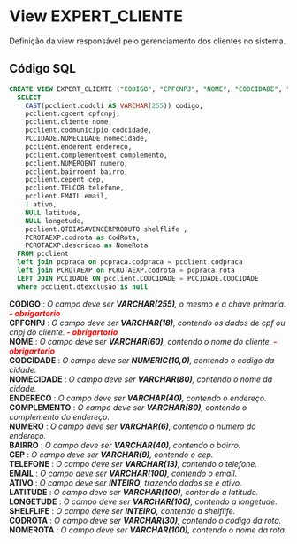 # View EXPERT_CLIENTE

Definição da view responsável pelo gerenciamento dos clientes no sistema.  

## Código SQL

```sql
CREATE VIEW EXPERT_CLIENTE ("CODIGO", "CPFCNPJ", "NOME", "CODCIDADE", "NOMECIDADE", "ENDERECO", "COMPLEMENTO", "NUMERO", "BAIRRO", "CEP", "TELEFONE", "EMAIL", "ATIVO", "LATITUDE", "LONGETUDE", "SHELFLIFE", "CODROTA", "NOMEROTA") AS 
  SELECT
    CAST(pcclient.codcli AS VARCHAR(255)) codigo,
    pcclient.cgcent cpfcnpj,
    pcclient.cliente nome,
    pcclient.codmunicipio codcidade,
    PCCIDADE.NOMECIDADE nomecidade,
    pcclient.enderent endereco,
    pcclient.complementoent complemento,
    pcclient.NUMEROENT numero,
    pcclient.bairroent bairro,
    pcclient.cepent cep,
    pcclient.TELCOB telefone,
    pcclient.EMAIL email,
    1 ativo,
    NULL latitude,
    NULL longetude,
    pcclient.QTDIASAVENCERPRODUTO shelflife ,
    PCROTAEXP.codrota as CodRota,
    PCROTAEXP.descricao as NomeRota
  FROM pcclient
  left join pcpraca on pcpraca.codpraca = pcclient.codpraca
  left join PCROTAEXP on PCROTAEXP.codrota = pcpraca.rota
  LEFT JOIN PCCIDADE ON pcclient.CODCIDADE = PCCIDADE.CODCIDADE
  where pcclient.dtexclusao is null
```

**CODIGO** : *O campo deve ser **VARCHAR(255)**, o mesmo e a chave primaria.****<font color="red"> - obrigartorio</font>***<br/>
**CPFCNPJ** : *O campo deve ser **VARCHAR(18)**, contendo os dados de cpf ou cnpj do cliente.****<font color="red"> - obrigartorio</font>***<br/>
**NOME** : *O campo deve ser **VARCHAR(60)**, contendo o nome do cliente.****<font color="red"> - obrigartorio</font>***<br/>
**CODCIDADE** : *O campo deve ser **NUMERIC(10,0)**, contendo o codigo da cidade.*<br/>
**NOMECIDADE** : *O campo deve ser **VARCHAR(80)**, contendo o nome da cidade.*<br/>
**ENDERECO** : *O campo deve ser **VARCHAR(40)**, contendo o endereço.*<br/>
**COMPLEMENTO** : *O campo deve ser **VARCHAR(80)**, contendo o complemento do endereço.*<br/>
**NUMERO** : *O campo deve ser **VARCHAR(6)**, contendo o numero do endereço.*<br/>
**BAIRRO** : *O campo deve ser **VARCHAR(40)**, contendo o bairro.*<br/>
**CEP** : *O campo deve ser **VARCHAR(9)**, contendo o cep.*<br/>
**TELEFONE** : *O campo deve ser **VARCHAR(13)**, contendo o telefone.*<br/>
**EMAIL** : *O campo deve ser **VARCHAR(100)**, contendo o email.*<br/>
**ATIVO** : *O campo deve ser **INTEIRO**, trazendo dados se e ativo.*<br/>
**LATITUDE** : *O campo deve ser **VARCHAR(100)**, contendo a latitude.*<br/>
**LONGETUDE** : *O campo deve ser **VARCHAR(100)**, contendo a longetude.*<br/>
**SHELFLIFE** : *O campo deve ser **INTEIRO**, contendo a shelflife.*<br/> 
**CODROTA** : *O campo deve ser **VARCHAR(30)**, contendo o codigo da rota.*<br/> 
**NOMEROTA** : *O campo deve ser **VARCHAR(100)**, contendo o nome da rota.*<br/> 
